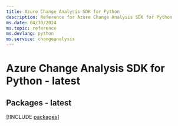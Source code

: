 ```yaml
---
title: Azure Change Analysis SDK for Python
description: Reference for Azure Change Analysis SDK for Python
ms.date: 04/30/2024
ms.topic: reference
ms.devlang: python
ms.service: changeanalysis
---
```

# Azure Change Analysis SDK for Python - latest
## Packages - latest
[!INCLUDE [packages](change-analysis-index.md)]